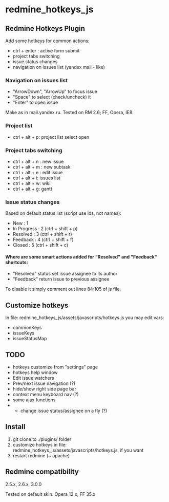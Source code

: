 # redmine_hotkeys_js
## Redmine Hotkeys Plugin

Add some hotkeys for common actions: 

* ctrl + enter : active form submit
* project tabs switching
* issue status changes
* navigation on issues list (yandex mail - like)

### Navigation on issues list

* "ArrowDown", "ArrowUp" to focus  issue
* "Space" to select (check/uncheck) it
* "Enter" to open issue

Make as in mail.yandex.ru. Tested on RM 2.6; FF, Opera, IE8.

### Project list

* ctrl + alt + p: project list select open

### Project tabs switching

* ctrl + alt + n : new issue
* ctrl + alt + m : new subtask
* ctrl + alt + e : edit issue
* ctrl + alt + i: issues list
* ctrl + alt + w: wiki
* ctrl + alt + g: gantt

### Issue status changes

Based on default status list (script use ids, not names):

* New : 1
* In Progress : 2 (ctrl + shift + p)
* Resolved : 3 (ctrl + shift + r)
* Feedback : 4 (ctrl + shift + f)
* Closed : 5 (ctrl + shift + c)

#### Where are some smart actions added for "Resolved" and "Feedback" shortcuts:

* "Resolved" status set issue assignee to its author
* "Feedback" return issue to previous assignee

To disable it simply comment out lines 84:105 of js file.

## Customize hotkeys

In file: redmine_hotkeys_js/assets/javascripts/hotkeys.js
you may edit vars: 

* commonKeys
* issueKeys
* issueStatusMap

## TODO

* hotkeys customize from "settings" page
* hotkeys help window
* Edit issue watchers
* Prev/next issue navigation (?)
* hide/show right side page bar
* context menu keyboard nav (?)
* some ajax functions
* * change issue status/assignee on a fly (?)

## Install 

1. git clone to ./plugins/ folder
2. customize hotkeys in file: redmine_hotkeys_js/assets/javascripts/hotkeys.js, if you want
3. restart redmine (~ apache)

## Redmine compatibility

2.5.x, 2.6.x, 3.0.0

Теsted on default skin. Opera 12.x, FF 35.x

